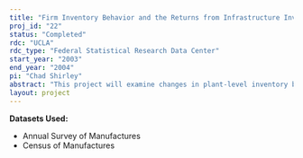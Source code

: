 ```yaml
---
title: "Firm Inventory Behavior and the Returns from Infrastructure Investment"
proj_id: "22"
status: "Completed"
rdc: "UCLA"
rdc_type: "Federal Statistical Research Data Center"
start_year: "2003"
end_year: "2004"
pi: "Chad Shirley"
abstract: "This project will examine changes in plant-level inventory behavior over the past three decades.  In particular, this work will quantitatively estimate the relationship between changes in plant inventory levels and investments in the construction and maintenance of public roads and highways over the past three decades.  This project will also examine and control for other influences on inventory behavior, including trends in the use of information technology, changes in inventory management practices, and product proliferation, and their interaction with this transportation investment."
layout: project
---
```


**Datasets Used:**

  - Annual Survey of Manufactures 
  - Census of Manufactures 

